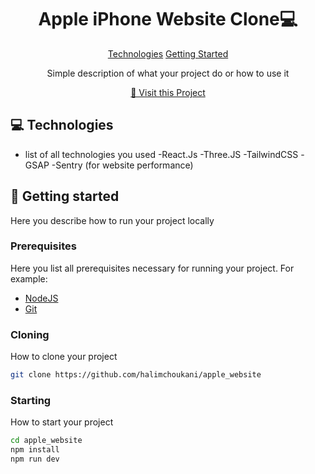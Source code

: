 
<h1 align="center" style="font-weight: bold;">Apple iPhone Website Clone💻</h1>

<p align="center">
<a href="#tech">Technologies</a>
<a href="#started">Getting Started</a>


 
</p>


<p align="center">Simple description of what your project do or how to use it</p>


<p align="center">
<a href="https://halimchoukani.github.io/apple_website/">📱 Visit this Project</a>
</p>

<h2 id="technologies">💻 Technologies</h2>

- list of all technologies you used
-React.Js
-Three.JS
-TailwindCSS
-GSAP
-Sentry (for website performance)

<h2 id="started">🚀 Getting started</h2>

Here you describe how to run your project locally

<h3>Prerequisites</h3>

Here you list all prerequisites necessary for running your project. For example:

- [NodeJS](https://nodejs.org/)
- [Git ](https://git-scm.com/)

<h3>Cloning</h3>

How to clone your project

```bash
git clone https://github.com/halimchoukani/apple_website
```

<h3>Starting</h3>

How to start your project

```bash
cd apple_website
npm install
npm run dev
```
